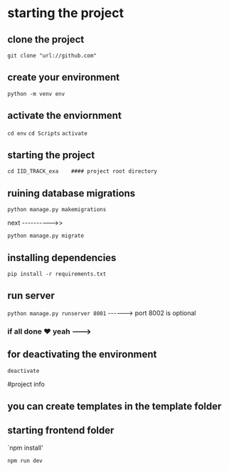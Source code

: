 # starting the project 


## clone the project

`git clone "url://github.com"`

##  create your environment 
`python -m venv env`


## activate the enviornment

`cd env`
`cd Scripts`
`activate`




##  starting the project


`cd IID_TRACK_exa    #### project root directory `


## ruining database migrations 
 `python manage.py makemigrations`


 next ---------->>

 `python manage.py migrate`



 ##  installing dependencies

 `pip install -r requirements.txt`



## run server 

`python manage.py runserver 8001`  ------> port 8002 is optional

### if all done  ❤️  yeah ---> 


## for deactivating the environment

`deactivate`


#project info 

## you can create templates in the template folder


## starting frontend folder 
`npm install'

`npm run dev`








